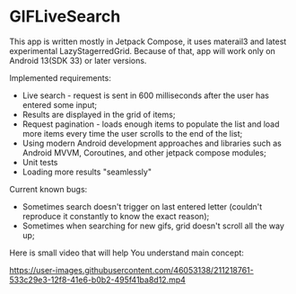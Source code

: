 
# GIFLiveSearch

This app is written mostly in Jetpack Compose, it uses materail3 and latest experimental LazyStagerredGrid.
Because of that, app will work only on Android 13(SDK 33) or later versions.

Implemented requirements:
- Live search - request is sent in 600 milliseconds after the user has entered some input;
- Results are displayed in the grid of items;
- Request pagination - loads enough items to populate the list and load more items every time the user scrolls to the end of the list;
- Using modern Android development approaches and libraries such as Android MVVM, Coroutines, and other jetpack compose modules;
- Unit tests
- Loading more results "seamlessly"

Current known bugs:
- Sometimes search doesn't trigger on last entered letter (couldn't reproduce it constantly to know the exact reason);
- Sometimes when searching for new gifs, grid doesn't scroll all the way up;

Here is small video that will help You understand main concept:

https://user-images.githubusercontent.com/46053138/211218761-533c29e3-12f8-41e6-b0b2-495f41ba8d12.mp4

